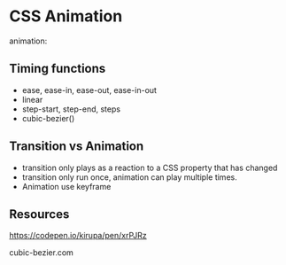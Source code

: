 # CSS Animation

animation: <name> <duration> <time-fun> <delay> <iteration-count> <direction> <fill-mode> <play-state>

## Timing functions

- ease, ease-in, ease-out, ease-in-out
- linear
- step-start, step-end, steps
- cubic-bezier()

## Transition vs Animation

- transition only plays as a reaction to a CSS property that has changed
- transition only run once, animation can play multiple times.
- Animation use keyframe

## Resources

https://codepen.io/kirupa/pen/xrPJRz

cubic-bezier.com


